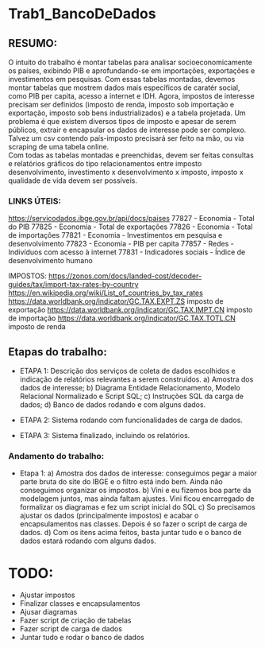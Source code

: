 # Trab1_BancoDeDados

## RESUMO: 
O intuito do trabalho é montar tabelas para analisar socioeconomicamente os países, exibindo PIB e aprofundando-se em importações,
exportações e investimentos em pesquisas. Com essas tabelas montadas, devemos montar tabelas que mostrem dados mais específicos de caratér
social, como PIB per capita, acesso a internet e IDH. 
Agora, impostos de interesse precisam ser definidos (imposto de renda, imposto sob importação e exportação, imposto sob bens
industrializados) e a tabela projetada. Um problema é que existem diversos tipos de imposto e apesar de serem públicos, extrair e
encapsular os dados de interesse pode ser complexo. Talvez um csv contendo país-imposto precisará ser feito na mão, ou via scraping de uma
tabela online.  
Com todas as tabelas montadas e preenchidas, devem ser feitas consultas e relatórios gráficos do tipo relacionamentos entre imposto
desenvolvimento, investimento x desenvolvimento x imposto, imposto x qualidade de vida devem ser possíveis. 

### LINKS ÚTEIS:
https://servicodados.ibge.gov.br/api/docs/paises
77827 - Economia - Total do PIB
77825 - Economia - Total de exportações
77826 - Economia - Total de importações
77821 - Economia - Investimentos em pesquisa e desenvolvimento
77823 - Economia - PIB per capita
77857 - Redes - Indivíduos com acesso à internet
77831 - Indicadores sociais - Índice de desenvolvimento humano

IMPOSTOS: https://zonos.com/docs/landed-cost/decoder-guides/tax/import-tax-rates-by-country 
	  https://en.wikipedia.org/wiki/List_of_countries_by_tax_rates
          https://data.worldbank.org/indicator/GC.TAX.EXPT.ZS imposto de exportação
          https://data.worldbank.org/indicator/GC.TAX.IMPT.CN imposto de importação
	  https://data.worldbank.org/indicator/GC.TAX.TOTL.CN imposto de renda	

## Etapas do trabalho:

* ETAPA 1: Descrição dos serviços de coleta de dados escolhidos e indicação de relatórios relevantes a serem construídos.
    a) Amostra dos dados de interesse;
    b) Diagrama Entidade Relacionamento, Modelo Relacional Normalizado e Script SQL;
    c) Instruções SQL da carga de dados;
    d) Banco de dados rodando e com alguns dados.

* ETAPA 2: Sistema rodando com funcionalidades de carga de dados.

* ETAPA 3: Sistema finalizado, incluindo os relatórios.

### Andamento do trabalho:

* Etapa 1:
    a) Amostra dos dados de interesse: conseguimos pegar a maior parte bruta do site do IBGE e o filtro está indo bem. Ainda não conseguimos organizar os impostos.
    b) Vini e eu fizemos boa parte da modelagem juntos, mas ainda faltam ajustes. Vini ficou encarregado de formalizar os diagramas e fez um script inicial do SQL 
    c) So precisamos ajustar os dados (principalmente impostos) e acabar o encapsulamentos nas classes. Depois é so fazer o script de carga de dados.
    d) Com os itens acima feitos, basta juntar tudo e o banco de dados estará rodando com alguns dados.

# TODO:
* Ajustar impostos
* Finalizar classes e encapsulamentos
* Ajusar diagramas
* Fazer script de criação de tabelas
* Fazer script de carga de dados
* Juntar tudo e rodar o banco de dados